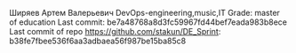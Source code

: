Ширяев Артем Валерьевич
DevOps-engineering,music,IT
Grade: master of education
Last commit: be7a48768a8d3fc59967fd44bef7eada983b8ece
Last commit of repo https://github.com/stakun/DE_Sprint: b38fe7fbee536f6aa3adbaea56f987be15ba85c8
